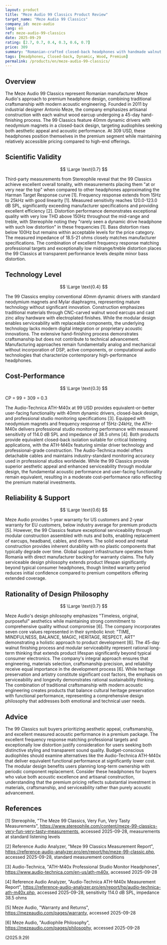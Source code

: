 ```yaml
---
layout: product
title: "Meze Audio 99 Classics Product Review"
target_name: "Meze Audio 99 Classics"
company_id: meze-audio
lang: en
ref: meze-audio-99-classics
date: 2025-09-29
rating: [2.7, 0.7, 0.4, 0.3, 0.6, 0.7]
price: 309
summary: "Romanian-crafted closed-back headphones with handmade walnut wood construction offering pleasant sound signature but questionable value proposition at premium pricing."
tags: [Headphones, Closed-back, Dynamic, Wood, Premium]
permalink: /products/en/meze-audio-99-classics/
---
```


## Overview

The Meze Audio 99 Classics represent Romanian manufacturer Meze Audio's approach to premium headphone design, combining traditional craftsmanship with modern acoustic engineering. Founded in 2011 by industrial designer Antonio Meze, the company emphasizes artisanal construction with each walnut wood earcup undergoing a 45-day hand-finishing process. The 99 Classics feature 40mm dynamic drivers with neodymium magnets in a closed-back design, targeting audiophiles seeking both aesthetic appeal and acoustic performance. At 309 USD, these headphones position themselves in the premium segment while maintaining relatively accessible pricing compared to high-end offerings.

## Scientific Validity

$$ \Large \text{0.7} $$

Third-party measurements from Stereophile reveal that the 99 Classics achieve excellent overall tonality, with measurements placing them "at or very near the top" when compared to other headphones approximating the Harman Target Response curve [1]. Frequency response extends from 15Hz to 25kHz with good linearity [1]. Measured sensitivity reaches 120.0-123.0 dB SPL, significantly exceeding manufacturer specifications and providing excellent efficiency [2]. Distortion performance demonstrates exceptional quality with very low THD above 150Hz throughout the mid-range and treble, with Stereophile noting they "rarely seen a dynamic drive headphone with such low distortion" in these frequencies [1]. Bass distortion rises below 100Hz but remains within acceptable levels for the price category. The measured impedance of 18.5-21 ohms closely matches manufacturer specifications. The combination of excellent frequency response matching professional targets and exceptionally low midrange/treble distortion places the 99 Classics at transparent performance levels despite minor bass distortion.

## Technology Level

$$ \Large \text{0.4} $$

The 99 Classics employ conventional 40mm dynamic drivers with standard neodymium magnets and Mylar diaphragms, representing mature technology without significant innovation. Construction emphasizes traditional materials through CNC-carved walnut wood earcups and cast zinc alloy hardware with electroplated finishes. While the modular design enables serviceability with replaceable components, the underlying technology lacks modern digital integration or proprietary acoustic innovations. The extensive hand-finishing process demonstrates craftsmanship but does not contribute to technical advancement. Manufacturing approaches remain fundamentally analog and mechanical without incorporation of DSP, active components, or computational audio technologies that characterize contemporary high-performance headphones.

## Cost-Performance

$$ \Large \text{0.3} $$

CP = 99 ÷ 309 = 0.3

The Audio-Technica ATH-M40x at 99 USD provides equivalent-or-better user-facing functionality with 40mm dynamic drivers, closed-back design, and professional studio monitoring specifications [3]. Equipped with neodymium magnets and frequency response of 15Hz-24kHz, the ATH-M40x delivers professional studio monitoring performance with measured sensitivity of 114.0 dB SPL and impedance of 38.5 ohms [4]. Both products provide equivalent closed-back isolation suitable for critical listening applications, with the ATH-M40x featuring similar driver technology and professional-grade construction. The Audio-Technica model offers detachable cables and maintains industry-standard monitoring accuracy used in professional studios worldwide. While the 99 Classics provide superior aesthetic appeal and enhanced serviceability through modular design, the fundamental acoustic performance and user-facing functionality remain equivalent, resulting in a moderate cost-performance ratio reflecting the premium material investments.

## Reliability & Support

$$ \Large \text{0.6} $$

Meze Audio provides 1-year warranty for US customers and 2-year warranty for EU customers, below industry average for premium products [5]. However, the 99 Classics feature exceptional serviceability through modular construction assembled with nuts and bolts, enabling replacement of earcups, headband, cables, and drivers. The solid wood and metal construction provides inherent durability with no plastic components that typically degrade over time. Global support infrastructure operates from Romania with direct manufacturer backing for warranty claims. The fully serviceable design philosophy extends product lifespan significantly beyond typical consumer headphones, though limited warranty period reduces initial confidence compared to premium competitors offering extended coverage.

## Rationality of Design Philosophy

$$ \Large \text{0.7} $$

Meze Audio's design philosophy emphasizes "Timeless, original, purposeful" aesthetics while maintaining strong commitment to comprehensive quality without compromise [6]. The company incorporates seven core values represented in their symbolic knot: "TIME, MINDFULNESS, BALANCE, MAGIC, HERITAGE, RESPECT, ART" demonstrating a holistic approach to product development [6]. The 45-day walnut finishing process and modular serviceability represent rational long-term thinking that extends product lifespan significantly beyond typical consumer electronics. The company's integral approach ensures that engineering, materials selection, craftsmanship precision, and reliability receive equal importance in the development process [6]. While heritage preservation and artistry constitute significant cost factors, the emphasis on serviceability and longevity demonstrates rational sustainability thinking. The combination of traditional craftsmanship with modern acoustic engineering creates products that balance cultural heritage preservation with functional performance, representing a comprehensive design philosophy that addresses both emotional and technical user needs.

## Advice

The 99 Classics suit buyers prioritizing aesthetic appeal, craftsmanship, and excellent measured acoustic performance in a premium package. The excellent frequency response matching professional targets and exceptionally low distortion justify consideration for users seeking both distinctive styling and transparent sound quality. Budget-conscious audiophiles should examine alternatives like the Audio-Technica ATH-M40x that deliver equivalent functional performance at significantly lower cost. The modular design benefits users planning long-term ownership with periodic component replacement. Consider these headphones for buyers who value both acoustic excellence and artisanal construction, understanding that the premium pricing reflects substantial investment in materials, craftsmanship, and serviceability rather than purely acoustic advancement.

## References

[1] Stereophile, "The Meze 99 Classics, Very Fun, Very Tasty Measurements", https://www.stereophile.com/content/meze-99-classics-very-fun-very-tasty-measurements, accessed 2025-09-28, measurements at standard listening levels

[2] Reference Audio Analyzer, "Meze 99 Classics Measurement Report", https://reference-audio-analyzer.pro/en/report/hp/meze-99-classic.php, accessed 2025-09-28, standard measurement conditions

[3] Audio-Technica, "ATH-M40x Professional Studio Monitor Headphones", https://www.audio-technica.com/en-us/ath-m40x, accessed 2025-09-28

[4] Reference Audio Analyzer, "Audio-Technica ATH-M40x Measurement Report", https://reference-audio-analyzer.pro/en/report/hp/audio-technica-ath-m40x.php, accessed 2025-09-28, sensitivity 114.0 dB SPL, impedance 38.5 ohms

[5] Meze Audio, "Warranty and Returns", https://mezeaudio.com/pages/warranty, accessed 2025-09-28

[6] Meze Audio, "Audiophile Philosophy", https://mezeaudio.com/pages/philosophy, accessed 2025-09-28

(2025.9.29)